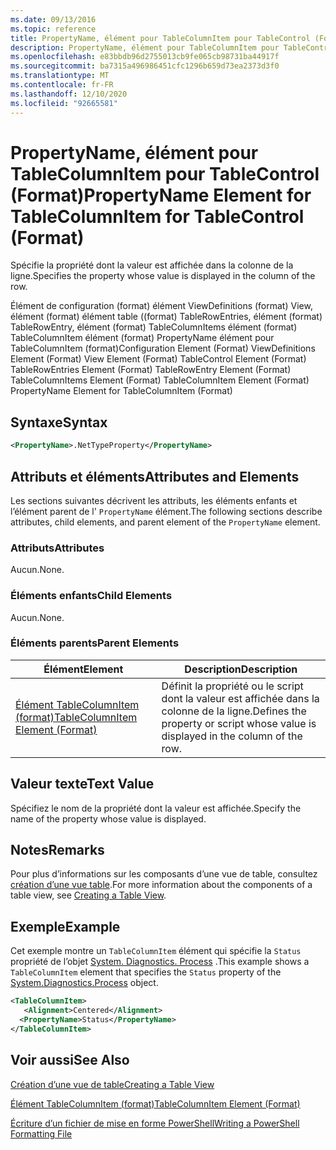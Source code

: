 ```yaml
---
ms.date: 09/13/2016
ms.topic: reference
title: PropertyName, élément pour TableColumnItem pour TableControl (Format)
description: PropertyName, élément pour TableColumnItem pour TableControl (Format)
ms.openlocfilehash: e83bbdb96d2755013cb9fe065cb98731ba44917f
ms.sourcegitcommit: ba7315a496986451cfc1296b659d73ea2373d3f0
ms.translationtype: MT
ms.contentlocale: fr-FR
ms.lasthandoff: 12/10/2020
ms.locfileid: "92665581"
---
```

# <a name="propertyname-element-for-tablecolumnitem-for-tablecontrol-format"></a><span data-ttu-id="a56df-103">PropertyName, élément pour TableColumnItem pour TableControl (Format)</span><span class="sxs-lookup"><span data-stu-id="a56df-103">PropertyName Element for TableColumnItem for TableControl (Format)</span></span>

<span data-ttu-id="a56df-104">Spécifie la propriété dont la valeur est affichée dans la colonne de la ligne.</span><span class="sxs-lookup"><span data-stu-id="a56df-104">Specifies the property whose value is displayed in the column of the row.</span></span>

<span data-ttu-id="a56df-105">Élément de configuration (format) élément ViewDefinitions (format) View, élément (format) élément table ((format) TableRowEntries, élément (format) TableRowEntry, élément (format) TableColumnItems élément (format) TableColumnItem élément (format) PropertyName élément pour TableColumnItem (format)</span><span class="sxs-lookup"><span data-stu-id="a56df-105">Configuration Element (Format) ViewDefinitions Element (Format) View Element (Format) TableControl Element (Format) TableRowEntries Element (Format) TableRowEntry Element (Format) TableColumnItems Element (Format) TableColumnItem Element (Format) PropertyName Element for TableColumnItem (Format)</span></span>

## <a name="syntax"></a><span data-ttu-id="a56df-106">Syntaxe</span><span class="sxs-lookup"><span data-stu-id="a56df-106">Syntax</span></span>

```xml
<PropertyName>.NetTypeProperty</PropertyName>
```

## <a name="attributes-and-elements"></a><span data-ttu-id="a56df-107">Attributs et éléments</span><span class="sxs-lookup"><span data-stu-id="a56df-107">Attributes and Elements</span></span>

<span data-ttu-id="a56df-108">Les sections suivantes décrivent les attributs, les éléments enfants et l’élément parent de l' `PropertyName` élément.</span><span class="sxs-lookup"><span data-stu-id="a56df-108">The following sections describe attributes, child elements, and parent element of the `PropertyName` element.</span></span>

### <a name="attributes"></a><span data-ttu-id="a56df-109">Attributs</span><span class="sxs-lookup"><span data-stu-id="a56df-109">Attributes</span></span>

<span data-ttu-id="a56df-110">Aucun.</span><span class="sxs-lookup"><span data-stu-id="a56df-110">None.</span></span>

### <a name="child-elements"></a><span data-ttu-id="a56df-111">Éléments enfants</span><span class="sxs-lookup"><span data-stu-id="a56df-111">Child Elements</span></span>

<span data-ttu-id="a56df-112">Aucun.</span><span class="sxs-lookup"><span data-stu-id="a56df-112">None.</span></span>

### <a name="parent-elements"></a><span data-ttu-id="a56df-113">Éléments parents</span><span class="sxs-lookup"><span data-stu-id="a56df-113">Parent Elements</span></span>

|<span data-ttu-id="a56df-114">Élément</span><span class="sxs-lookup"><span data-stu-id="a56df-114">Element</span></span>|<span data-ttu-id="a56df-115">Description</span><span class="sxs-lookup"><span data-stu-id="a56df-115">Description</span></span>|
|-------------|-----------------|
|[<span data-ttu-id="a56df-116">Élément TableColumnItem (format)</span><span class="sxs-lookup"><span data-stu-id="a56df-116">TableColumnItem Element (Format)</span></span>](./tablecolumnitem-element-for-tablecolumnitems-for-tablecontrol-format.md)|<span data-ttu-id="a56df-117">Définit la propriété ou le script dont la valeur est affichée dans la colonne de la ligne.</span><span class="sxs-lookup"><span data-stu-id="a56df-117">Defines the property or script whose value is displayed in the column of the row.</span></span>|

## <a name="text-value"></a><span data-ttu-id="a56df-118">Valeur texte</span><span class="sxs-lookup"><span data-stu-id="a56df-118">Text Value</span></span>

<span data-ttu-id="a56df-119">Spécifiez le nom de la propriété dont la valeur est affichée.</span><span class="sxs-lookup"><span data-stu-id="a56df-119">Specify the name of the property whose value is displayed.</span></span>

## <a name="remarks"></a><span data-ttu-id="a56df-120">Notes</span><span class="sxs-lookup"><span data-stu-id="a56df-120">Remarks</span></span>

<span data-ttu-id="a56df-121">Pour plus d’informations sur les composants d’une vue de table, consultez [création d’une vue table](./creating-a-table-view.md).</span><span class="sxs-lookup"><span data-stu-id="a56df-121">For more information about the components of a table view, see [Creating a Table View](./creating-a-table-view.md).</span></span>

## <a name="example"></a><span data-ttu-id="a56df-122">Exemple</span><span class="sxs-lookup"><span data-stu-id="a56df-122">Example</span></span>

<span data-ttu-id="a56df-123">Cet exemple montre un `TableColumnItem` élément qui spécifie la `Status` propriété de l’objet [System. Diagnostics. Process](/dotnet/api/System.Diagnostics.Process) .</span><span class="sxs-lookup"><span data-stu-id="a56df-123">This example shows a `TableColumnItem` element that specifies the `Status` property of the [System.Diagnostics.Process](/dotnet/api/System.Diagnostics.Process) object.</span></span>

```xml
<TableColumnItem>
   <Alignment>Centered</Alignment>
  <PropertyName>Status</PropertyName>
</TableColumnItem>

```

## <a name="see-also"></a><span data-ttu-id="a56df-124">Voir aussi</span><span class="sxs-lookup"><span data-stu-id="a56df-124">See Also</span></span>

[<span data-ttu-id="a56df-125">Création d’une vue de table</span><span class="sxs-lookup"><span data-stu-id="a56df-125">Creating a Table View</span></span>](./creating-a-table-view.md)

[<span data-ttu-id="a56df-126">Élément TableColumnItem (format)</span><span class="sxs-lookup"><span data-stu-id="a56df-126">TableColumnItem Element (Format)</span></span>](./tablecolumnitem-element-for-tablecolumnitems-for-tablecontrol-format.md)

[<span data-ttu-id="a56df-127">Écriture d’un fichier de mise en forme PowerShell</span><span class="sxs-lookup"><span data-stu-id="a56df-127">Writing a PowerShell Formatting File</span></span>](./writing-a-powershell-formatting-file.md)
